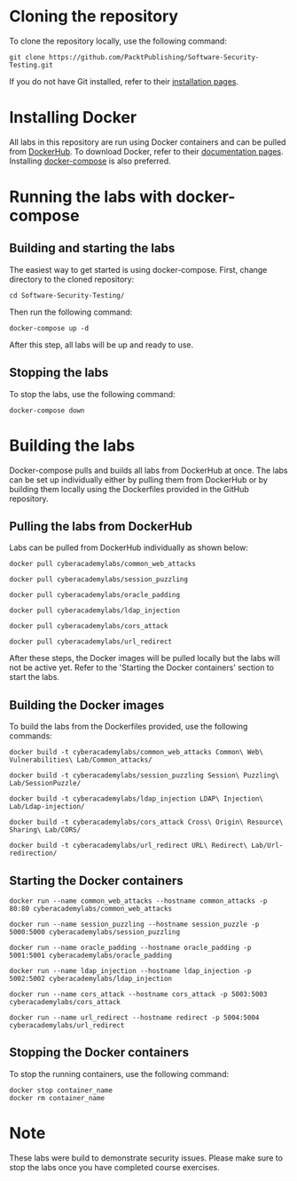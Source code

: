 # Cloning the repository
To clone the repository locally, use the following command:
```
git clone https://github.com/PacktPublishing/Software-Security-Testing.git
```
If you do not have Git installed, refer to their [installation pages](https://github.com/git-guides/install-git).

# Installing Docker
All labs in this repository are run using Docker containers and can be pulled from [DockerHub](https://hub.docker.com/u/cyberacademylabs). To download Docker, refer to their [documentation pages](https://docs.docker.com/get-docker/). Installing [docker-compose](https://docs.docker.com/compose/install/) is also preferred.

# Running the labs with docker-compose
## Building and starting the labs
The easiest way to get started is using docker-compose. First, change directory to the cloned repository:
```
cd Software-Security-Testing/
```
Then run the following command:
```
docker-compose up -d
```
After this step, all labs will be up and ready to use. 

## Stopping the labs
To stop the labs, use the following command:
```
docker-compose down
```

# Building the labs 
Docker-compose pulls and builds all labs from DockerHub at once. The labs can be set up individually either by pulling them from DockerHub or by building them locally using the Dockerfiles provided in the GitHub repository. 

## Pulling the labs from DockerHub
Labs can be pulled from DockerHub individually as shown below:
```
docker pull cyberacademylabs/common_web_attacks
```
```
docker pull cyberacademylabs/session_puzzling
```
```
docker pull cyberacademylabs/oracle_padding
```
```
docker pull cyberacademylabs/ldap_injection
```
```
docker pull cyberacademylabs/cors_attack
```
```
docker pull cyberacademylabs/url_redirect
```

After these steps, the Docker images will be pulled locally but the labs will not be active yet. Refer to the 'Starting the Docker containers' section to start the labs.

## Building the Docker images
To build the labs from the Dockerfiles provided, use the following commands:
```
docker build -t cyberacademylabs/common_web_attacks Common\ Web\ Vulnerabilities\ Lab/Common_attacks/
```
```
docker build -t cyberacademylabs/session_puzzling Session\ Puzzling\ Lab/SessionPuzzle/
```
```
docker build -t cyberacademylabs/ldap_injection LDAP\ Injection\ Lab/Ldap-injection/
```
```
docker build -t cyberacademylabs/cors_attack Cross\ Origin\ Resource\ Sharing\ Lab/CORS/
```
```
docker build -t cyberacademylabs/url_redirect URL\ Redirect\ Lab/Url-redirection/
```

## Starting the Docker containers
```
docker run --name common_web_attacks --hostname common_attacks -p 80:80 cyberacademylabs/common_web_attacks
```
```
docker run --name session_puzzling --hostname session_puzzle -p 5000:5000 cyberacademylabs/session_puzzling
```
```
docker run --name oracle_padding --hostname oracle_padding -p 5001:5001 cyberacademylabs/oracle_padding
```
```
docker run --name ldap_injection --hostname ldap_injection -p 5002:5002 cyberacademylabs/ldap_injection
```
```
docker run --name cors_attack --hostname cors_attack -p 5003:5003 cyberacademylabs/cors_attack
```
```
docker run --name url_redirect --hostname redirect -p 5004:5004 cyberacademylabs/url_redirect
```
## Stopping the Docker containers
To stop the running containers, use the following command:
```
docker stop container_name
docker rm container_name
```

# Note
These labs were build to demonstrate security issues. Please make sure to stop the labs once you have completed course exercises.

